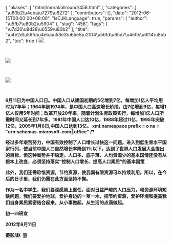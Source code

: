 {
    "aliases": [
        "/html/moral/allround/458.html"
    ],
    "categories": [
        "\u80b2\u4eba\u7279\u8272"
    ],
    "contributors": [],
    "date": "2012-06-15T00:00:00+08:00",
    "isCJKLanguage": true,
    "params": {
        "author": "\u5fb7\u80b2\u5904"
    },
    "slug": "458",
    "tags": [
        "\u7d20\u8d28\u6559\u80b2"
    ],
    "title": "\u4e2d\u56fd\u4eba\u53e3\u65e5\u2014\u56fd\u65d7\u4e0b\u6f14\u8bb2",
    "toc": true
}
**![](https://cdn.tfls.online/mirror/full/45e850a921b5d5195b53d180ad2fd2567e804a51.jpg)**

 

**![](https://cdn.tfls.online/mirror/full/ad1dc0c23e4e67635f4358b1b824393528fbd541.jpg)**

 

**![](https://cdn.tfls.online/mirror/full/dc6fc40a08ee4ab4cde5e4d0ceeebb8b1bef872c.jpg)**

 

**6月11日为中国人口日。中国人口从建国初期的5亿增到7亿，每增加1亿人平均用时为7年半；1964年到1974年，是中国人口高速增长阶段，由7亿增到9亿，每增1亿人仅用5年时间；改革开放20年来，随着计划生育政策实行，每增加1亿人口所需时间又延长到7年多。1981年中国人口达10亿，1988年超过11亿，1995年突破12亿，2005年1月6日,中国人口达到13亿。 xml:namespace prefix = o ns = "urn:schemas-microsoft-com:office:office" /?**

**经过多年艰苦努力，中国有效控制了人口增长过快这一问题。进入到低生育水平国家行列，使当前中国人口自然增长率降到1%以下，达到了世界人口发展大会提出的目标，但这种局势并不稳定。人口多、底子薄、人均资源少的基本国情还没有从根本上改变，必须坚持落实“控制人口增长、提高人口素质”的基本国策**

**此外，我们还需珍惜资源，节约资源，使我国有限资源可以持续利用。所以，在今后的日子里，我们仍需在此方面坚持不懈。**

**作为一名中学生，我们要深感肩上重任，面对日益严峻的人口压力，和资源环境短缺问题，我们要爱护地球，爱护身边的一草一木，把节约资源，爱护环境和提高我们自身素质紧密结合起来。从小事做起，从生活的点滴做起。**

**初一四班宣**

**2012年6月11日**

**摄影/赵  堃**

